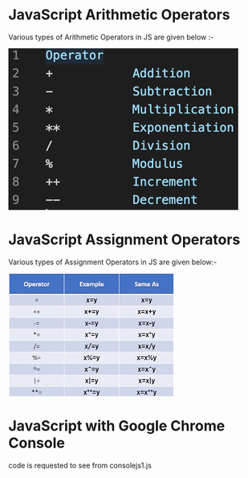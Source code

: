 # JavaScript Arithmetic Operators

Various types of Arithmetic Operators in JS are given below :-

![CHEESE!](Operators.png)

# JavaScript Assignment Operators

Various types of Assignment Operators in JS are given below:-

![CHEESE!](assignmentOperator.webp)

# JavaScript with Google Chrome Console

code is requested to see from consolejs1.js
